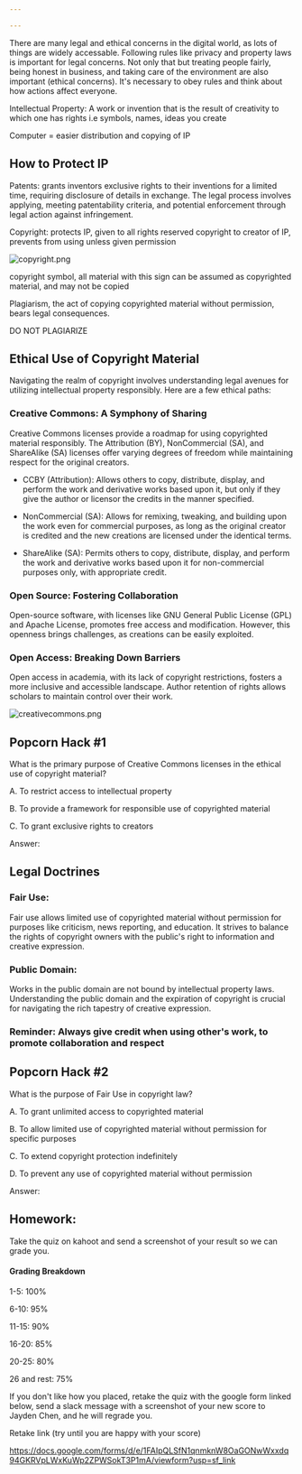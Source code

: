```yaml
---

---
```


There are many legal and ethical concerns in the digital world, as lots of things are widely accessable. Following rules like privacy and property laws is important for legal concerns. Not only that but treating people fairly, being honest in business, and taking care of the environment are also important (ethical concerns). It's necessary to obey rules and think about how actions affect everyone.

Intellectual Property: A work or invention that is the result of creativity to which one has rights i.e symbols, names, ideas you create

Computer = easier distribution and copying of IP


## How to Protect IP

Patents: grants inventors exclusive rights to their inventions for a limited time, requiring disclosure of details in exchange. The legal process involves applying, meeting patentability criteria, and potential enforcement through legal action against infringement.

Copyright: protects IP, given to all rights reserved copyright to creator of IP, prevents from using unless given permission

![copyright.png](attachment:copyright.png)

copyright symbol, all material with this sign can be assumed as copyrighted material, and may not be copied

Plagiarism, the act of copying copyrighted material without permission, bears legal consequences.

DO NOT PLAGIARIZE

## Ethical Use of Copyright Material

Navigating the realm of copyright involves understanding legal avenues for utilizing intellectual property responsibly. Here are a few ethical paths:

### Creative Commons: A Symphony of Sharing
Creative Commons licenses provide a roadmap for using copyrighted material responsibly. The Attribution (BY), NonCommercial (SA), and ShareAlike (SA) licenses offer varying degrees of freedom while maintaining respect for the original creators.

- CCBY (Attribution): Allows others to copy, distribute, display, and perform the work and derivative works based upon it, but only if they give the author or licensor the credits in the manner specified.

- NonCommercial (SA): Allows for remixing, tweaking, and building upon the work even for commercial purposes, as long as the original creator is credited and the new creations are licensed under the identical terms.

- ShareAlike (SA): Permits others to copy, distribute, display, and perform the work and derivative works based upon it for non-commercial purposes only, with appropriate credit.


### Open Source: Fostering Collaboration
Open-source software, with licenses like GNU General Public License (GPL) and Apache License, promotes free access and modification. However, this openness brings challenges, as creations can be easily exploited.

### Open Access: Breaking Down Barriers
Open access in academia, with its lack of copyright restrictions, fosters a more inclusive and accessible landscape. Author retention of rights allows scholars to maintain control over their work.

![creativecommons.png](attachment:creativecommons.png)



## Popcorn Hack #1

What is the primary purpose of Creative Commons licenses in the ethical use of copyright material?

A. To restrict access to intellectual property

B. To provide a framework for responsible use of copyrighted material

C. To grant exclusive rights to creators

Answer: 

## Legal Doctrines

### Fair Use: 
Fair use allows limited use of copyrighted material without permission for purposes like criticism, news reporting, and education. It strives to balance the rights of copyright owners with the public's right to information and creative expression.

### Public Domain:
Works in the public domain are not bound by intellectual property laws. Understanding the public domain and the expiration of copyright is crucial for navigating the rich tapestry of creative expression.

### Reminder: Always give credit when using other's work, to promote collaboration and respect

## Popcorn Hack #2

What is the purpose of Fair Use in copyright law?

A. To grant unlimited access to copyrighted material

B. To allow limited use of copyrighted material without permission for specific purposes

C. To extend copyright protection indefinitely

D. To prevent any use of copyrighted material without permission

Answer: 

## Homework:

Take the quiz on kahoot and send a screenshot of your result so we can grade you.

#### Grading Breakdown
1-5: 100%

6-10: 95%

11-15: 90%

16-20: 85%

20-25: 80%

26 and rest: 75%


If you don't like how you placed, retake the quiz with the google form linked below, send a slack message with a screenshot of your new score to Jayden Chen, and he will regrade you.

Retake link (try until you are happy with your score)

https://docs.google.com/forms/d/e/1FAIpQLSfN1qnmknW8OaGONwWxxdq94GKRVpLWxKuWp2ZPWSokT3P1mA/viewform?usp=sf_link
